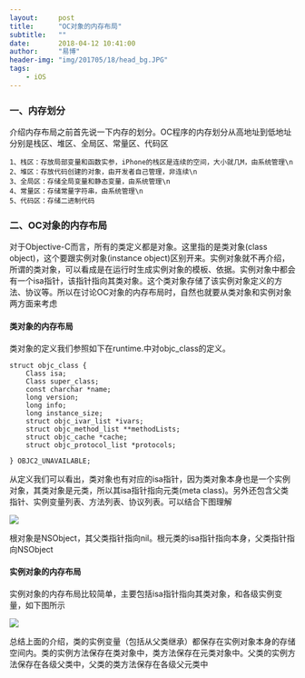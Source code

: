 ```yaml
---
layout:     post
title:      "OC对象的内存布局"
subtitle:   ""
date:       2018-04-12 10:41:00
author:     "易博"
header-img: "img/201705/18/head_bg.JPG"
tags:
    - iOS
---
```


### 一、内存划分

介绍内存布局之前首先说一下内存的划分。OC程序的内存划分从高地址到低地址分别是栈区、堆区、全局区、常量区、代码区

    1、栈区：存放局部变量和函数实参，iPhone的栈区是连续的空间，大小就几M，由系统管理\n
    2、堆区：存放代码创建的对象，由开发者自己管理，非连续\n
    3、全局区：存储全局变量和静态变量，由系统管理\n
    4、常量区：存储常量字符串，由系统管理\n
    5、代码区：存储二进制代码

### 二、OC对象的内存布局

对于Objective-C而言，所有的类定义都是对象。这里指的是类对象(class object)，这个要跟实例对象(instance object)区别开来。实例对象就不再介绍，所谓的类对象，可以看成是在运行时生成实例对象的模板、依据。实例对象中都会有一个isa指针，该指针指向其类对象。这个类对象存储了该实例对象定义的方法、协议等。所以在讨论OC对象的内存布局时，自然也就要从类对象和实例对象两方面来考虑

#### 类对象的内存布局

类对象的定义我们参照如下在runtime.中对objc_class的定义。

```
struct objc_class {  
    Class isa;  
    Class super_class;  
    const charchar *name;  
    long version;  
    long info;  
    long instance_size;  
    struct objc_ivar_list *ivars;  
    struct objc_method_list **methodLists;  
    struct objc_cache *cache;  
    struct objc_protocol_list *protocols;  

} OBJC2_UNAVAILABLE;
```

从定义我们可以看出，类对象也有对应的isa指针，因为类对象本身也是一个实例对象，其类对象是元类，所以其isa指针指向元类(meta class)。另外还包含父类指针、实例变量列表、方法列表、协议列表。可以结合下图理解

![](http://www.xttxqjfg.cn/img/201804/12/01001.png)

根对象是NSObject，其父类指针指向nil。根元类的isa指针指向本身，父类指针指向NSObject

#### 实例对象的内存布局

实例对象的内存布局比较简单，主要包括isa指针指向其类对象，和各级实例变量，如下图所示

![](http://www.xttxqjfg.cn/img/201804/12/01002.png)


总结上面的介绍，类的实例变量（包括从父类继承）都保存在实例对象本身的存储空间内。类的实例方法保存在类对象中，类方法保存在元类对象中。父类的实例方法保存在各级父类中，父类的类方法保存在各级父元类中

